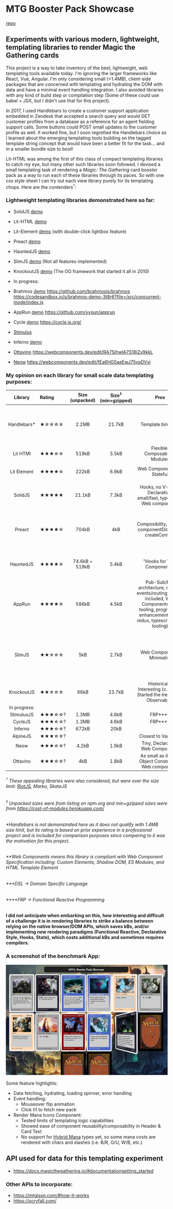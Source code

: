 # MTG Booster Pack Showcase

[repo](https://github.com/JamieVaughn/mtg)
## Experiments with various modern, lightweight, templating libraries to render Magic the Gathering cards

This project is a way to take inventory of the best, lightweight, web templating tools available today. I'm ignoring the larger frameworks like React, Vue, Angular. I'm only considering small (<1.4MB), client-side packages that are concerned with templating and hydrating the DOM with data and have a minimal event handling integration. I also avoided libraries with any kind of build step or compilation step (Some of these could use babel + JSX, but I didn't use that for this project).

In 2017, I used Handlebars to create a customer support application embedded in Zendesk that accepted a search query and would GET customer profiles from a database as a reference for an agent fielding support calls. Some buttons could POST small updates to the customer profile as well. It worked fine, but I soon regretted the Handlebars choice as I learned about the emerging templating tools building on the tagged template string concept that would have been a better fit for the task... and in a smaller bundle size to boot! 

Lit-HTML was among the first of this class of compact templating libraries to catch my eye, but many other such libraries soon followed. I devised a small templating task of rendering a _Magic: The Gathering_ card booster pack as a way to run each of these libraries through its paces. So with one css style sheet I can try out each view library purely for its templating chops. Here are the contenders<sup>†</sup>:

### Lightweight templating libraries demonstrated here so far:
* SolidJS [demo](https://wjv.io/mtg/solid)
* Lit-HTML [demo](https://wjv.io/mtg/lit-html) 
* Lit-Element [demo](https://wjv.io/mtg/lit-element) (with double-click lightbox feature)
* Preact [demo](https://wjv.io/mtg/preact)
* HauntedJS [demo](https://wjv.io/mtg/haunted)
* SlimJS [demo](https://wjv.io/mtg/slim) (Not all features implemented)
* KnockoutJS [demo](https://wjv.io/mtg/knockout) (The OG framework that started it all in 2010)
* In progress:

* Brahmos [demo](https://wjv.io/mtg/brahmos) https://github.com/brahmosjs/brahmos https://codesandbox.io/s/brahmos-demo-3t8r6?file=/src/concurrent-mode/index.js
* AppRun [demo](https://wjv.io/mtg/apprun) https://github.com/yysun/apprun
* Cycle [demo](https://wjv.io/mtg/cycle) https://cycle.js.org/
* [Stimulus](https://stimulusjs.org/)
* Inferno [demo](https://wjv.io/mtg/inferno)
* [Ottavino](https://github.com/betterthancode/ottavino) https://webcomponents.dev/edit/RA7SjhwlA7S18lZy9kkL
* [Neow](https://github.com/neo-web/neow) https://webcomponents.dev/edit/fEa6HG5aeEwJ75vqDVyj


### My opinion on each library for small scale data templating purposes:
 
| Library       | Rating| Size (unpacked) | Size<sup>‡</sup> (min+gzipped)| Pros | Cons    |
| :-----------: |:------|:-----:| :---: | :-----:        | :-----: |
| Handlebars*   | ★☆☆☆☆ | 2.2MB | 21.7kB | Template bindings | Heavily Restricted Template Logic, DSL***, No Shadow DOM or Modules |
| Lit HTMl      | ★★★☆☆ | 519kB | 3.5kB | Flexible, Composability, Modules | HTML strings, No Shadow DOM |
| Lit Element   | ★★★★☆ | 222kB | 6.9kB | Web Components**, Stateful | Verbose Syntax, HTML Strings |
| SolidJS       | ★★★★★ | 21.1kB | 7.3kB | Hooks, no V-DOM, Declarative, small/fast, typescript, Web components| Proxy Shenanigans, Buildless option has quirks |
| Preact        | ★★★★☆ | 704kB | 4kB | Composibility, Hooks, componentDidCatch, createContext | No Shadow DOM, Dependency: htm-lib, some edge-case rerendering bugs |
| HauntedJS     | ★★★★☆ | 74.6kB + 519kB | 5.4kB | "Hooks for Web Components" | Lacks Custom Methods, Manual Props, Dependency: Lit-HTML |
| AppRun        | ★★★★☆ | 586kB | 4.5kB | Pub-Sub/Elm architecture, custom events/routing/testing included, Web Components, CLI tooling, progressive enhancement (JSX, redux, typescript, dev tooling) | Hard to google for help/answers |
| SlimJS        | ★★☆☆☆ | 5kB   | 2.7kB | Web Components, Minimalist | Difficult to use, Documentation is lacking, No Functional Components, DSL***: Conditional logic, Binding syntax |
| KnockoutJS        | ★★☆☆☆ | 66kB   | 23.7kB | Historically Interesting (c.2010), Started the trend with Observables | Showing its age, No more updates |
| In progress:       |  |  |  |  |  |
| StimulusJS       | ★★★☆☆? | 1.3MB | 4.6kB | FRP****| |
| CycleJS       | ★★★☆☆? | 1.3MB | 4.6kB | FRP****| |
| Inferno       | ★★★☆☆? | 672kB | 20kB |  |  |
| AlpineJS       | ★★★☆☆? |  |  | Closest to VanillaJS| |
| Neow       | ★★★☆☆? | 4.2kB | 1.9kB | Tiny, Declarative, Web Components | |
| Ottavino      | ★★★☆☆? |  4kB | 1.8kB | As small as it gets, Object Constructor, Web components| |


###### <sup>†</sup> These appealing libraries were also considered, but were over the size limit: [RiotJS](https://www.npmjs.com/package/riot), Marko, SkateJS
###### <sup>‡</sup> Unpacked sizes were from listing on npm.org and min+gzipped sizes were from https://cost-of-modules.herokuapp.com/
###### *Handlebars is not demonstrated here as it does not qualify with 1.4MB size limit, but its rating is based on prior experience in a professional project and is included for comparison purposes since comparing to it was the motivation for this project.
###### **Web Components means this library is compliant with Web Component Specification including: Custom Elements, Shadow DOM, ES Modules, and HTML Template Element
###### ***DSL -> Domain Specific Language
###### ****FRP -> Functional Reactive Programming


#### I did not anticipate when embarking on this, how interesting and difficult of a challenge it is in rendering libraries to strike a balance between relying on the native browser/DOM APIs, which saves kBs, and/or implementing new rendering paradigms (Functional Reactive, Declarative Style, Hooks, State), which costs additional kBs and sometimes requires compilers.

### A screenshot of the benchmark App:
![App Screenshot](/img/demo.png)

Some feature highlights:
* Data fetching, hydrating, loading spinner, error handling
* Event handling:
    * Mouseover flip animation 
    * Click h1 to fetch new pack
* Render Mana Icons Component: 
    * Tested limits of templating logic capabilities 
    * Showed ease of component reusability/composability in Header & Card Text
    * No support for [Hybrid Mana](https://mtg.gamepedia.com/Hybrid_mana) types yet, so some mana costs are rendered with chars and slashes (i.e. B/R, G/U, W/B, etc.)

## API used for data for this templating experiment
* https://docs.magicthegathering.io/#documentationgetting_started

### Other APIs to incorporate:
* https://mtgjson.com/#how-it-works
* https://scryfall.com/
